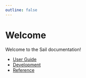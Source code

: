 ```yaml
---
outline: false
---
```


# Welcome

Welcome to the Sail documentation!

- [User Guide](/guide/)
- [Development](/development/)
- [Reference](/reference/)
